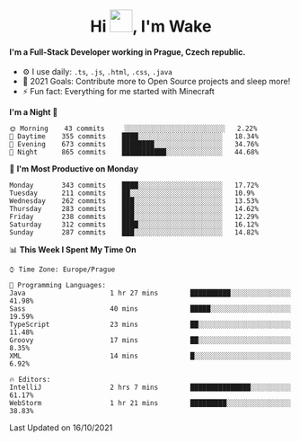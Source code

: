 <h1 align="center">Hi <img src="https://raw.githubusercontent.com/MrWakeCZ/MrWakeCZ/master/Hi.gif" width="40px" />, I'm Wake</h1>

#### I'm a Full-Stack Developer working in Prague, Czech republic.
- ⚙️ I use daily: `.ts`, `.js`, `.html`, `.css`, `.java`
- 🥅 2021 Goals: Contribute more to Open Source projects and sleep more!
- ⚡ Fun fact: Everything for me started with Minecraft

<!--START_SECTION:waka-->
**I'm a Night 🦉** 

```text
🌞 Morning    43 commits     ░░░░░░░░░░░░░░░░░░░░░░░░░   2.22% 
🌆 Daytime    355 commits    ████░░░░░░░░░░░░░░░░░░░░░   18.34% 
🌃 Evening    673 commits    ████████░░░░░░░░░░░░░░░░░   34.76% 
🌙 Night      865 commits    ███████████░░░░░░░░░░░░░░   44.68%

```
📅 **I'm Most Productive on Monday** 

```text
Monday       343 commits    ████░░░░░░░░░░░░░░░░░░░░░   17.72% 
Tuesday      211 commits    ██░░░░░░░░░░░░░░░░░░░░░░░   10.9% 
Wednesday    262 commits    ███░░░░░░░░░░░░░░░░░░░░░░   13.53% 
Thursday     283 commits    ███░░░░░░░░░░░░░░░░░░░░░░   14.62% 
Friday       238 commits    ███░░░░░░░░░░░░░░░░░░░░░░   12.29% 
Saturday     312 commits    ████░░░░░░░░░░░░░░░░░░░░░   16.12% 
Sunday       287 commits    ███░░░░░░░░░░░░░░░░░░░░░░   14.82%

```


📊 **This Week I Spent My Time On** 

```text
⌚︎ Time Zone: Europe/Prague

💬 Programming Languages: 
Java                     1 hr 27 mins        ██████████░░░░░░░░░░░░░░░   41.98% 
Sass                     40 mins             █████░░░░░░░░░░░░░░░░░░░░   19.59% 
TypeScript               23 mins             ██░░░░░░░░░░░░░░░░░░░░░░░   11.48% 
Groovy                   17 mins             ██░░░░░░░░░░░░░░░░░░░░░░░   8.35% 
XML                      14 mins             █░░░░░░░░░░░░░░░░░░░░░░░░   6.92%

🔥 Editors: 
IntelliJ                 2 hrs 7 mins        ███████████████░░░░░░░░░░   61.17% 
WebStorm                 1 hr 21 mins        █████████░░░░░░░░░░░░░░░░   38.83%

```


 Last Updated on 16/10/2021
<!--END_SECTION:waka-->
